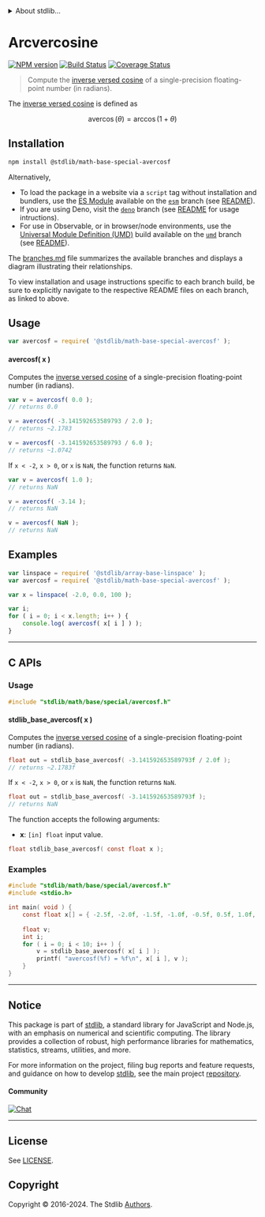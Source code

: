 <!--

@license Apache-2.0

Copyright (c) 2024 The Stdlib Authors.

Licensed under the Apache License, Version 2.0 (the "License");
you may not use this file except in compliance with the License.
You may obtain a copy of the License at

   http://www.apache.org/licenses/LICENSE-2.0

Unless required by applicable law or agreed to in writing, software
distributed under the License is distributed on an "AS IS" BASIS,
WITHOUT WARRANTIES OR CONDITIONS OF ANY KIND, either express or implied.
See the License for the specific language governing permissions and
limitations under the License.

-->


<details>
  <summary>
    About stdlib...
  </summary>
  <p>We believe in a future in which the web is a preferred environment for numerical computation. To help realize this future, we've built stdlib. stdlib is a standard library, with an emphasis on numerical and scientific computation, written in JavaScript (and C) for execution in browsers and in Node.js.</p>
  <p>The library is fully decomposable, being architected in such a way that you can swap out and mix and match APIs and functionality to cater to your exact preferences and use cases.</p>
  <p>When you use stdlib, you can be absolutely certain that you are using the most thorough, rigorous, well-written, studied, documented, tested, measured, and high-quality code out there.</p>
  <p>To join us in bringing numerical computing to the web, get started by checking us out on <a href="https://github.com/stdlib-js/stdlib">GitHub</a>, and please consider <a href="https://opencollective.com/stdlib">financially supporting stdlib</a>. We greatly appreciate your continued support!</p>
</details>

# Arcvercosine

[![NPM version][npm-image]][npm-url] [![Build Status][test-image]][test-url] [![Coverage Status][coverage-image]][coverage-url] <!-- [![dependencies][dependencies-image]][dependencies-url] -->

> Compute the [inverse versed cosine][inverse-versed-cosine] of a single-precision floating-point number (in radians).

<section class="intro">

The [inverse versed cosine][inverse-versed-cosine] is defined as

<!-- <equation class="equation" label="eq:arcvercosine" align="center" raw="\operatorname{avercos}(\theta) = \arccos(1+\theta)" alt="Inverse versed cosine."> -->

```math
\mathop{\mathrm{avercos}}(\theta) = \arccos(1+\theta)
```

<!-- <div class="equation" align="center" data-raw-text="\operatorname{avercos}(\theta) = \arccos(1+\theta)" data-equation="eq:arcvercosine">
    <img src="https://cdn.jsdelivr.net/gh/stdlib-js/stdlib@bb29798906e119fcb2af99e94b60407a270c9b32/lib/node_modules/@stdlib/math/base/special/avercos/docs/img/equation_arcvercosine.svg" alt="Inverse versed cosine.">
    <br>
</div> -->

<!-- </equation> -->

</section>

<!-- /.intro -->

<section class="installation">

## Installation

```bash
npm install @stdlib/math-base-special-avercosf
```

Alternatively,

-   To load the package in a website via a `script` tag without installation and bundlers, use the [ES Module][es-module] available on the [`esm`][esm-url] branch (see [README][esm-readme]).
-   If you are using Deno, visit the [`deno`][deno-url] branch (see [README][deno-readme] for usage intructions).
-   For use in Observable, or in browser/node environments, use the [Universal Module Definition (UMD)][umd] build available on the [`umd`][umd-url] branch (see [README][umd-readme]).

The [branches.md][branches-url] file summarizes the available branches and displays a diagram illustrating their relationships.

To view installation and usage instructions specific to each branch build, be sure to explicitly navigate to the respective README files on each branch, as linked to above.

</section>

<section class="usage">

## Usage

```javascript
var avercosf = require( '@stdlib/math-base-special-avercosf' );
```

#### avercosf( x )

Computes the [inverse versed cosine][inverse-versed-cosine] of a single-precision floating-point number (in radians).

```javascript
var v = avercosf( 0.0 );
// returns 0.0

v = avercosf( -3.141592653589793 / 2.0 );
// returns ~2.1783

v = avercosf( -3.141592653589793 / 6.0 );
// returns ~1.0742
```

If `x < -2`, `x > 0`, or `x` is `NaN`, the function returns `NaN`.

```javascript
var v = avercosf( 1.0 );
// returns NaN

v = avercosf( -3.14 );
// returns NaN

v = avercosf( NaN );
// returns NaN
```

</section>

<!-- /.usage -->

<section class="examples">

## Examples

<!-- eslint no-undef: "error" -->

```javascript
var linspace = require( '@stdlib/array-base-linspace' );
var avercosf = require( '@stdlib/math-base-special-avercosf' );

var x = linspace( -2.0, 0.0, 100 );

var i;
for ( i = 0; i < x.length; i++ ) {
    console.log( avercosf( x[ i ] ) );
}
```

</section>

<!-- /.examples -->

<!-- C interface documentation. -->

* * *

<section class="c">

## C APIs

<!-- Section to include introductory text. Make sure to keep an empty line after the intro `section` element and another before the `/section` close. -->

<section class="intro">

</section>

<!-- /.intro -->

<!-- C usage documentation. -->

<section class="usage">

### Usage

```c
#include "stdlib/math/base/special/avercosf.h"
```

#### stdlib_base_avercosf( x )

Computes the [inverse versed cosine][inverse-versed-cosine] of a single-precision floating-point number (in radians).

```c
float out = stdlib_base_avercosf( -3.141592653589793f / 2.0f );
// returns ~2.1783f
```

If `x < -2`, `x > 0`, or `x` is `NaN`, the function returns `NaN`.

```c
float out = stdlib_base_avercosf( -3.141592653589793f );
// returns NaN
```

The function accepts the following arguments:

-   **x**: `[in] float` input value.

```c
float stdlib_base_avercosf( const float x );
```

</section>

<!-- /.usage -->

<!-- C API usage notes. Make sure to keep an empty line after the `section` element and another before the `/section` close. -->

<section class="notes">

</section>

<!-- /.notes -->

<!-- C API usage examples. -->

<section class="examples">

### Examples

```c
#include "stdlib/math/base/special/avercosf.h"
#include <stdio.h>

int main( void ) {
    const float x[] = { -2.5f, -2.0f, -1.5f, -1.0f, -0.5f, 0.5f, 1.0f, 1.5f, 2.0f, 2.5f };
    
    float v;
    int i;
    for ( i = 0; i < 10; i++ ) {
        v = stdlib_base_avercosf( x[ i ] );
        printf( "avercosf(%f) = %f\n", x[ i ], v );
    }
}
```

</section>

<!-- /.examples -->

</section>

<!-- /.c -->

<!-- Section for related `stdlib` packages. Do not manually edit this section, as it is automatically populated. -->

<section class="related">

</section>

<!-- /.related -->

<!-- Section for all links. Make sure to keep an empty line after the `section` element and another before the `/section` close. -->


<section class="main-repo" >

* * *

## Notice

This package is part of [stdlib][stdlib], a standard library for JavaScript and Node.js, with an emphasis on numerical and scientific computing. The library provides a collection of robust, high performance libraries for mathematics, statistics, streams, utilities, and more.

For more information on the project, filing bug reports and feature requests, and guidance on how to develop [stdlib][stdlib], see the main project [repository][stdlib].

#### Community

[![Chat][chat-image]][chat-url]

---

## License

See [LICENSE][stdlib-license].


## Copyright

Copyright &copy; 2016-2024. The Stdlib [Authors][stdlib-authors].

</section>

<!-- /.stdlib -->

<!-- Section for all links. Make sure to keep an empty line after the `section` element and another before the `/section` close. -->

<section class="links">

[npm-image]: http://img.shields.io/npm/v/@stdlib/math-base-special-avercosf.svg
[npm-url]: https://npmjs.org/package/@stdlib/math-base-special-avercosf

[test-image]: https://github.com/stdlib-js/math-base-special-avercosf/actions/workflows/test.yml/badge.svg?branch=main
[test-url]: https://github.com/stdlib-js/math-base-special-avercosf/actions/workflows/test.yml?query=branch:main

[coverage-image]: https://img.shields.io/codecov/c/github/stdlib-js/math-base-special-avercosf/main.svg
[coverage-url]: https://codecov.io/github/stdlib-js/math-base-special-avercosf?branch=main

<!--

[dependencies-image]: https://img.shields.io/david/stdlib-js/math-base-special-avercosf.svg
[dependencies-url]: https://david-dm.org/stdlib-js/math-base-special-avercosf/main

-->

[chat-image]: https://img.shields.io/gitter/room/stdlib-js/stdlib.svg
[chat-url]: https://app.gitter.im/#/room/#stdlib-js_stdlib:gitter.im

[stdlib]: https://github.com/stdlib-js/stdlib

[stdlib-authors]: https://github.com/stdlib-js/stdlib/graphs/contributors

[umd]: https://github.com/umdjs/umd
[es-module]: https://developer.mozilla.org/en-US/docs/Web/JavaScript/Guide/Modules

[deno-url]: https://github.com/stdlib-js/math-base-special-avercosf/tree/deno
[deno-readme]: https://github.com/stdlib-js/math-base-special-avercosf/blob/deno/README.md
[umd-url]: https://github.com/stdlib-js/math-base-special-avercosf/tree/umd
[umd-readme]: https://github.com/stdlib-js/math-base-special-avercosf/blob/umd/README.md
[esm-url]: https://github.com/stdlib-js/math-base-special-avercosf/tree/esm
[esm-readme]: https://github.com/stdlib-js/math-base-special-avercosf/blob/esm/README.md
[branches-url]: https://github.com/stdlib-js/math-base-special-avercosf/blob/main/branches.md

[stdlib-license]: https://raw.githubusercontent.com/stdlib-js/math-base-special-avercosf/main/LICENSE

[inverse-versed-cosine]: https://en.wikipedia.org/wiki/Versine

<!-- <related-links> -->

<!-- </related-links> -->

</section>

<!-- /.links -->
